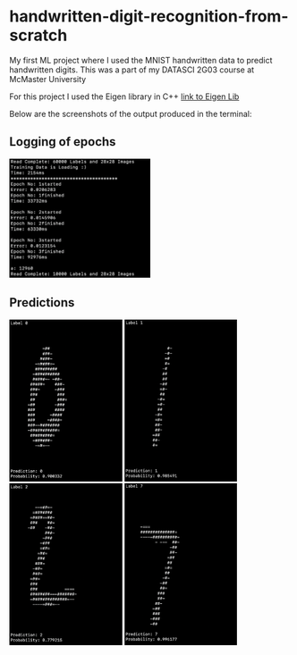# handwritten-digit-recognition-from-scratch
My first ML project where I used the MNIST handwritten data to predict handwritten digits. This was a part of my DATASCI 2G03 course at McMaster University

For this project I used the Eigen library in C++ [link to Eigen Lib](https://eigen.tuxfamily.org/dox/GettingStarted.html)

Below are the screenshots of the output produced in the terminal:

## Logging of epochs

<img src="https://github.com/jay-esh/handwritten-digit-recognition-from-scratch/blob/main/screenshots/Screenshot%202022-12-08%20at%2010.12.42%20PM.png"  width="50%" height="30%">

## Predictions
<img src="https://github.com/jay-esh/handwritten-digit-recognition-from-scratch/blob/main/screenshots/testing0.png"  width="40%" height="20%">
<img src="https://github.com/jay-esh/handwritten-digit-recognition-from-scratch/blob/main/screenshots/testing1.png"  width="40%" height="20%">
<img src="https://github.com/jay-esh/handwritten-digit-recognition-from-scratch/blob/main/screenshots/testing2.png"  width="40%" height="20%">
<img src="https://github.com/jay-esh/handwritten-digit-recognition-from-scratch/blob/main/screenshots/testing7.png"  width="40%" height="20%">
